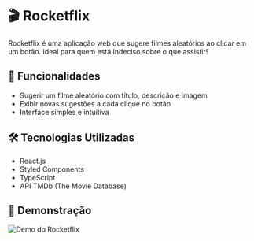 # 🎬 Rocketflix

Rocketflix é uma aplicação web que sugere filmes aleatórios ao clicar em um botão. Ideal para quem está indeciso sobre o que assistir!

## 🚀 Funcionalidades

- Sugerir um filme aleatório com título, descrição e imagem
- Exibir novas sugestões a cada clique no botão
- Interface simples e intuitiva

## 🛠️ Tecnologias Utilizadas

- React.js
- Styled Components
- TypeScript
- API TMDb (The Movie Database)

## 📸 Demonstração

![Demo do Rocketflix](https://github.com/user-attachments/assets/964a5d3b-2d54-46f6-907b-9376546e69a7)
